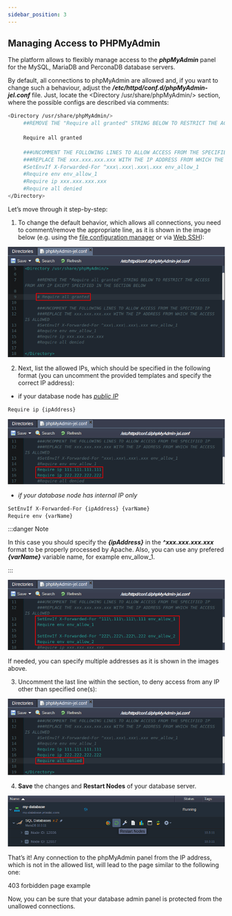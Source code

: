 ```yaml
---
sidebar_position: 3
---
```


## Managing Access to PHPMyAdmin

The platform allows to flexibly manage access to the **_phpMyAdmin_** panel for the MySQL, MariaDB and PerconaDB database servers.

By default, all connections to phpMyAdmin are allowed and, if you want to change such a behaviour, adjust the **_/etc/httpd/conf.d/phpMyAdmin-jel.conf_** file. Just, locate the <Directory /usr/share/phpMyAdmin/> section, where the possible configs are described via comments:

```bash
<Directory /usr/share/phpMyAdmin/>
     ##REMOVE THE "Require all granted" STRING BELOW TO RESTRICT THE ACCESS FROM ANY IP EXCEPT SPECIFIED IN THE SECTION BELOW

     Require all granted

     ###UNCOMMENT THE FOLLOWING LINES TO ALLOW ACCESS FROM THE SPECIFIED IP
     ###REPLACE THE xxx.xxx.xxx.xxx WITH THE IP ADDRESS FROM WHICH THE ACCESS IS ALLOWED
     #SetEnvIf X-Forwarded-For ^xxx\.xxx\.xxx\.xxx env_allow_1
     #Require env env_allow_1
     #Require ip xxx.xxx.xxx.xxx
     #Require all denied
</Directory>
```

Let’s move through it step-by-step:

1. To change the default behavior, which allows all connections, you need to comment/remove the appropriate line, as it is shown in the image below (e.g. using the [file configuration manager](https://cloudmydc.com/) or via [Web SSH](http://localhost:3000/docs/Deployment%20Tools/SSH/SSH%20Access/Web%20SSH)):

<div style={{
    display:'flex',
    justifyContent: 'center',
    margin: '0 0 1rem 0'
}}>

![Locale Dropdown](./img/AccesstoAdminPanel/01-phpmyadmin-configuration-file.png)

</div>

2. Next, list the allowed IPs, which should be specified in the following format (you can uncomment the provided templates and specify the correct IP address):

- if your database node has _[public IP](http://localhost:3000/docs/ApplicationSetting/External%20Access%20To%20Applications/Public%20IP)_

```bash
Require ip {ipAddress}
```

<div style={{
    display:'flex',
    justifyContent: 'center',
    margin: '0 0 1rem 0'
}}>

![Locale Dropdown](./img/AccesstoAdminPanel/02-configure-access-for-db-with-public-ip.png)

</div>

- _if your database node has internal IP only_

```bash
SetEnvIf X-Forwarded-For {ipAddress} {varName}
Require env {varName}
```

:::danger Note

In this case you should specify the **_{ipAddress}_** in the **_^xxx.xxx.xxx.xxx_** format to be properly processed by Apache. Also, you can use any prefered **_{varName}_** variable name, for example env_allow_1.

:::

<div style={{
    display:'flex',
    justifyContent: 'center',
    margin: '0 0 1rem 0'
}}>

![Locale Dropdown](./img/AccesstoAdminPanel/03-configure-access-for-db-with-internal-ip-only.png)

</div>

If needed, you can specify multiple addresses as it is shown in the images above.

3. Uncomment the last line within the section, to deny access from any IP other than specified one(s):

<div style={{
    display:'flex',
    justifyContent: 'center',
    margin: '0 0 1rem 0'
}}>

![Locale Dropdown](./img/AccesstoAdminPanel/04-deny-access-to-admin-from-not-listed-addresses.png)

</div>

4. **Save** the changes and **Restart Nodes** of your database server.

<div style={{
    display:'flex',
    justifyContent: 'center',
    margin: '0 0 1rem 0'
}}>

![Locale Dropdown](./img/AccesstoAdminPanel/05-restart-database-nodes.png)

</div>

That’s it! Any connection to the phpMyAdmin panel from the IP address, which is not in the allowed list, will lead to the page similar to the following one:

403 forbidden page example

Now, you can be sure that your database admin panel is protected from the unallowed connections.
